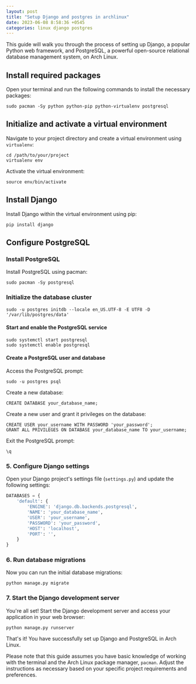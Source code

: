 ```yaml
---
layout: post
title: "Setup Django and postgres in archlinux"
date: 2023-06-08 8:58:36 +0545
categories: linux django postgres
---
```


<!-- Sure! Here's a markdown gist that outlines the steps to set up Django and PostgreSQL in Arch Linux: -->

This guide will walk you through the process of setting up Django, a popular Python web framework, and PostgreSQL, a powerful open-source relational database management system, on Arch Linux.

## Install required packages

Open your terminal and run the following commands to install the necessary packages:

```shell
sudo pacman -Sy python python-pip python-virtualenv postgresql
```

## Initialize and activate a virtual environment

Navigate to your project directory and create a virtual environment using `virtualenv`:

```shell
cd /path/to/your/project
virtualenv env
```

Activate the virtual environment:

```shell
source env/bin/activate
```

## Install Django

Install Django within the virtual environment using pip:

```shell
pip install django
```

## Configure PostgreSQL

### Install PostgreSQL

Install PostgreSQL using pacman:

```shell
sudo pacman -Sy postgresql
```

### Initialize the database cluster


```shell
sudo -u postgres initdb --locale en_US.UTF-8 -E UTF8 -D '/var/lib/postgres/data'
```

#### Start and enable the PostgreSQL service


```shell
sudo systemctl start postgresql
sudo systemctl enable postgresql
```

#### Create a PostgreSQL user and database

Access the PostgreSQL prompt:

```shell
sudo -u postgres psql
```

Create a new database:

```shell
CREATE DATABASE your_database_name;
```

Create a new user and grant it privileges on the database:

```shell
CREATE USER your_username WITH PASSWORD 'your_password';
GRANT ALL PRIVILEGES ON DATABASE your_database_name TO your_username;
```

Exit the PostgreSQL prompt:

```shell
\q
```

### 5. Configure Django settings

Open your Django project's settings file (`settings.py`) and update the following settings:

```python
DATABASES = {
    'default': {
        'ENGINE': 'django.db.backends.postgresql',
        'NAME': 'your_database_name',
        'USER': 'your_username',
        'PASSWORD': 'your_password',
        'HOST': 'localhost',
        'PORT': '',
    }
}
```

### 6. Run database migrations

Now you can run the initial database migrations:

```shell
python manage.py migrate
```

### 7. Start the Django development server

You're all set! Start the Django development server and access your application in your web browser:

```shell
python manage.py runserver
```

That's it! You have successfully set up Django and PostgreSQL in Arch Linux.


Please note that this guide assumes you have basic knowledge of working with the terminal and the Arch Linux package manager, `pacman`. Adjust the instructions as necessary based on your specific project requirements and preferences.